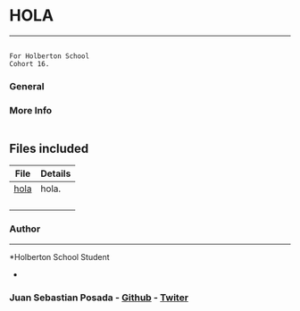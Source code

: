 # HOLA
***
## 
```
For Holberton School
Cohort 16.
```
### General


### More Info

```
```

## Files included

| File                 | Details                                    |
|--------------------- | ------------------------------------------ |
| [hola](./a) | hola.         |
| [](./b) |          |
| [](./c) |	            |
| [](./)  |		           |
| [](./)  |			          |

### Author
***
*Holberton School Student

*

### Juan Sebastian Posada  - [Github](https://github.com/Juansepo13) - [Twiter](https://twitter.com/@JuanSeb35904130)
